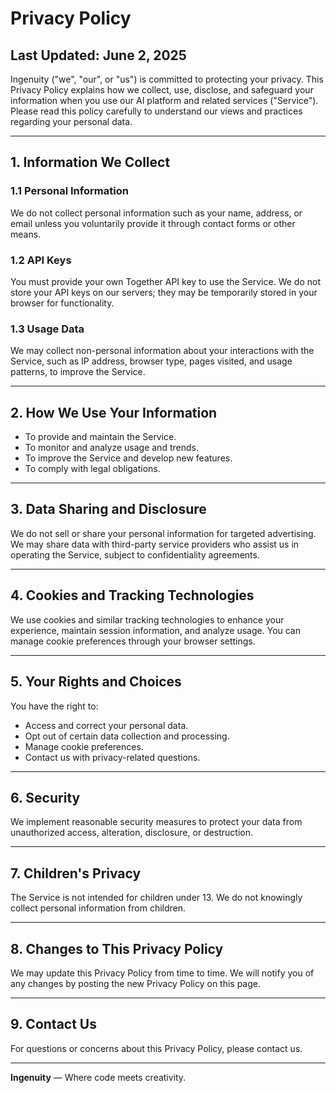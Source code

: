 # Privacy Policy

## Last Updated: June 2, 2025

Ingenuity ("we", "our", or "us") is committed to protecting your privacy. This Privacy Policy explains how we collect, use, disclose, and safeguard your information when you use our AI platform and related services ("Service"). Please read this policy carefully to understand our views and practices regarding your personal data.

---

## 1. Information We Collect

### 1.1 Personal Information
We do not collect personal information such as your name, address, or email unless you voluntarily provide it through contact forms or other means.

### 1.2 API Keys
You must provide your own Together API key to use the Service. We do not store your API keys on our servers; they may be temporarily stored in your browser for functionality.

### 1.3 Usage Data
We may collect non-personal information about your interactions with the Service, such as IP address, browser type, pages visited, and usage patterns, to improve the Service.

---

## 2. How We Use Your Information

- To provide and maintain the Service.
- To monitor and analyze usage and trends.
- To improve the Service and develop new features.
- To comply with legal obligations.

---

## 3. Data Sharing and Disclosure

We do not sell or share your personal information for targeted advertising. We may share data with third-party service providers who assist us in operating the Service, subject to confidentiality agreements.

---

## 4. Cookies and Tracking Technologies

We use cookies and similar tracking technologies to enhance your experience, maintain session information, and analyze usage. You can manage cookie preferences through your browser settings.

---

## 5. Your Rights and Choices

You have the right to:

- Access and correct your personal data.
- Opt out of certain data collection and processing.
- Manage cookie preferences.
- Contact us with privacy-related questions.

---

## 6. Security

We implement reasonable security measures to protect your data from unauthorized access, alteration, disclosure, or destruction.

---

## 7. Children's Privacy

The Service is not intended for children under 13. We do not knowingly collect personal information from children.

---

## 8. Changes to This Privacy Policy

We may update this Privacy Policy from time to time. We will notify you of any changes by posting the new Privacy Policy on this page.

---

## 9. Contact Us

For questions or concerns about this Privacy Policy, please contact us.

---

**Ingenuity** — Where code meets creativity.

